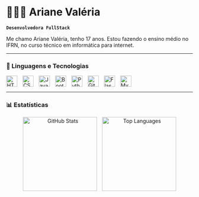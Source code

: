 # 👩🏻‍💻 Ariane Valéria

**`Desenvolvedora FullStack`**

Me chamo Ariane Valéria, tenho 17 anos. Estou fazendo o ensino médio no IFRN, no curso técnico em informática para internet.

---

### 🤖 Linguagens e Tecnologias 

<p align="left">
  <img 
      align="center" 
      alt="HTML" 
      title="HTML" 
      width="30px" 
      style="padding-right: 10px;" 
      src="https://cdn.jsdelivr.net/gh/devicons/devicon@latest/icons/html5/html5-original.svg" 
  />
  <img 
      align="center" 
      alt="CSS" 
      title="CSS" 
      width="30px" 
      style="padding-right: 10px;" 
      src="https://cdn.jsdelivr.net/gh/devicons/devicon@latest/icons/css3/css3-original.svg" 
  />
  <img 
      align="center" 
      alt="JavaScript" 
      title="JavaScript" 
      width="30px" 
      style="padding-right: 10px;" 
      src="https://cdn.jsdelivr.net/gh/devicons/devicon@latest/icons/javascript/javascript-original.svg" 
  />
  <img 
      align="center" 
      alt="Bootstrap" 
      title="Bootstrap" 
      width="30px" 
      style="padding-right: 10px;" 
      src="https://cdn.jsdelivr.net/gh/devicons/devicon@latest/icons/bootstrap/bootstrap-original.svg" 
  />
  <img 
      align="center" 
      alt="Python" 
      title="Python" 
      width="30px" 
      style="padding-right: 10px;" 
      src="https://cdn.jsdelivr.net/gh/devicons/devicon@latest/icons/python/python-original.svg" 
  />
  <img 
      align="center" 
      alt="GitHub" 
      title="GitHub" 
      width="30px" 
      style="padding-right: 10px;" 
      src="https://cdn.jsdelivr.net/gh/devicons/devicon@latest/icons/github/github-original.svg" 
  />
  <img 
      align="center" 
      alt="Flask" 
      title="Flask" 
      width="30px" 
      style="padding-right: 10px;" 
      src="https://cdn.jsdelivr.net/gh/devicons/devicon@latest/icons/flask/flask-original.svg" 
  />
  <img 
      align="center" 
      alt="MySQL" 
      title="MySQL" 
      width="30px" 
      style="padding-right: 10px;" 
      src="https://cdn.jsdelivr.net/gh/devicons/devicon@latest/icons/mysql/mysql-original.svg" 
  />
</p>

---

### 📊 Estatísticas

<p align="center">
  <img 
      alt="GitHub Stats" 
      height="200" 
      style="padding-right: 10px;" 
      src="https://github-readme-stats.vercel.app/api?username=arianevaleira&show_icons=true&theme=tokyonight&include_all_commits=true&locale=pt-br" 
  />
  <img 
      alt="Top Languages" 
      height="200" 
      src="https://github-readme-stats.vercel.app/api/top-langs/?username=arianevaleira&theme=tokyonight&layout=compact&custom_title=Tecnologias&langs_count=9" 
  />
</p>
